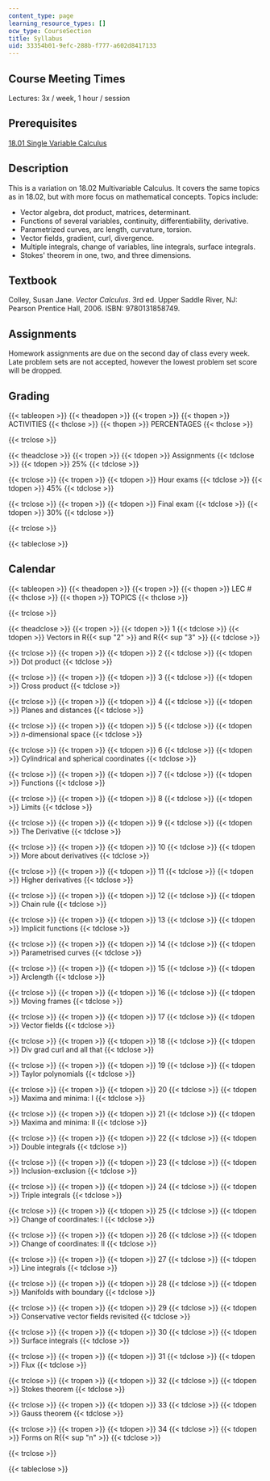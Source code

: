 ```yaml
---
content_type: page
learning_resource_types: []
ocw_type: CourseSection
title: Syllabus
uid: 33354b01-9efc-288b-f777-a602d8417133
---
```


Course Meeting Times
--------------------

Lectures: 3x / week, 1 hour / session

Prerequisites
-------------

[18.01 Single Variable Calculus](/courses/18-01-single-variable-calculus-fall-2006)

Description
-----------

This is a variation on 18.02 Multivariable Calculus. It covers the same topics as in 18.02, but with more focus on mathematical concepts. Topics include:

*   Vector algebra, dot product, matrices, determinant.
*   Functions of several variables, continuity, differentiability, derivative.
*   Parametrized curves, arc length, curvature, torsion.
*   Vector fields, gradient, curl, divergence.
*   Multiple integrals, change of variables, line integrals, surface integrals.
*   Stokes' theorem in one, two, and three dimensions.

Textbook
--------

Colley, Susan Jane. _Vector Calculus_. 3rd ed. Upper Saddle River, NJ: Pearson Prentice Hall, 2006. ISBN: 9780131858749.

Assignments
-----------

Homework assignments are due on the second day of class every week. Late problem sets are not accepted, however the lowest problem set score will be dropped.

Grading
-------

{{< tableopen >}}
{{< theadopen >}}
{{< tropen >}}
{{< thopen >}}
ACTIVITIES
{{< thclose >}}
{{< thopen >}}
PERCENTAGES
{{< thclose >}}

{{< trclose >}}

{{< theadclose >}}
{{< tropen >}}
{{< tdopen >}}
Assignments
{{< tdclose >}}
{{< tdopen >}}
25%
{{< tdclose >}}

{{< trclose >}}
{{< tropen >}}
{{< tdopen >}}
Hour exams
{{< tdclose >}}
{{< tdopen >}}
45%
{{< tdclose >}}

{{< trclose >}}
{{< tropen >}}
{{< tdopen >}}
Final exam
{{< tdclose >}}
{{< tdopen >}}
30%
{{< tdclose >}}

{{< trclose >}}

{{< tableclose >}}

Calendar
--------

{{< tableopen >}}
{{< theadopen >}}
{{< tropen >}}
{{< thopen >}}
LEC #
{{< thclose >}}
{{< thopen >}}
TOPICS
{{< thclose >}}

{{< trclose >}}

{{< theadclose >}}
{{< tropen >}}
{{< tdopen >}}
1
{{< tdclose >}}
{{< tdopen >}}
Vectors in R{{< sup "2" >}} and R{{< sup "3" >}}
{{< tdclose >}}

{{< trclose >}}
{{< tropen >}}
{{< tdopen >}}
2
{{< tdclose >}}
{{< tdopen >}}
Dot product
{{< tdclose >}}

{{< trclose >}}
{{< tropen >}}
{{< tdopen >}}
3
{{< tdclose >}}
{{< tdopen >}}
Cross product
{{< tdclose >}}

{{< trclose >}}
{{< tropen >}}
{{< tdopen >}}
4
{{< tdclose >}}
{{< tdopen >}}
Planes and distances
{{< tdclose >}}

{{< trclose >}}
{{< tropen >}}
{{< tdopen >}}
5
{{< tdclose >}}
{{< tdopen >}}
_n_\-dimensional space
{{< tdclose >}}

{{< trclose >}}
{{< tropen >}}
{{< tdopen >}}
6
{{< tdclose >}}
{{< tdopen >}}
Cylindrical and spherical coordinates
{{< tdclose >}}

{{< trclose >}}
{{< tropen >}}
{{< tdopen >}}
7
{{< tdclose >}}
{{< tdopen >}}
Functions
{{< tdclose >}}

{{< trclose >}}
{{< tropen >}}
{{< tdopen >}}
8
{{< tdclose >}}
{{< tdopen >}}
Limits
{{< tdclose >}}

{{< trclose >}}
{{< tropen >}}
{{< tdopen >}}
9
{{< tdclose >}}
{{< tdopen >}}
The Derivative
{{< tdclose >}}

{{< trclose >}}
{{< tropen >}}
{{< tdopen >}}
10
{{< tdclose >}}
{{< tdopen >}}
More about derivatives
{{< tdclose >}}

{{< trclose >}}
{{< tropen >}}
{{< tdopen >}}
11
{{< tdclose >}}
{{< tdopen >}}
Higher derivatives
{{< tdclose >}}

{{< trclose >}}
{{< tropen >}}
{{< tdopen >}}
12
{{< tdclose >}}
{{< tdopen >}}
Chain rule
{{< tdclose >}}

{{< trclose >}}
{{< tropen >}}
{{< tdopen >}}
13
{{< tdclose >}}
{{< tdopen >}}
Implicit functions
{{< tdclose >}}

{{< trclose >}}
{{< tropen >}}
{{< tdopen >}}
14
{{< tdclose >}}
{{< tdopen >}}
Parametrised curves
{{< tdclose >}}

{{< trclose >}}
{{< tropen >}}
{{< tdopen >}}
15
{{< tdclose >}}
{{< tdopen >}}
Arclength
{{< tdclose >}}

{{< trclose >}}
{{< tropen >}}
{{< tdopen >}}
16
{{< tdclose >}}
{{< tdopen >}}
Moving frames
{{< tdclose >}}

{{< trclose >}}
{{< tropen >}}
{{< tdopen >}}
17
{{< tdclose >}}
{{< tdopen >}}
Vector fields
{{< tdclose >}}

{{< trclose >}}
{{< tropen >}}
{{< tdopen >}}
18
{{< tdclose >}}
{{< tdopen >}}
Div grad curl and all that
{{< tdclose >}}

{{< trclose >}}
{{< tropen >}}
{{< tdopen >}}
19
{{< tdclose >}}
{{< tdopen >}}
Taylor polynomials
{{< tdclose >}}

{{< trclose >}}
{{< tropen >}}
{{< tdopen >}}
20
{{< tdclose >}}
{{< tdopen >}}
Maxima and minima: I
{{< tdclose >}}

{{< trclose >}}
{{< tropen >}}
{{< tdopen >}}
21
{{< tdclose >}}
{{< tdopen >}}
Maxima and minima: II
{{< tdclose >}}

{{< trclose >}}
{{< tropen >}}
{{< tdopen >}}
22
{{< tdclose >}}
{{< tdopen >}}
Double integrals
{{< tdclose >}}

{{< trclose >}}
{{< tropen >}}
{{< tdopen >}}
23
{{< tdclose >}}
{{< tdopen >}}
Inclusion-exclusion
{{< tdclose >}}

{{< trclose >}}
{{< tropen >}}
{{< tdopen >}}
24
{{< tdclose >}}
{{< tdopen >}}
Triple integrals
{{< tdclose >}}

{{< trclose >}}
{{< tropen >}}
{{< tdopen >}}
25
{{< tdclose >}}
{{< tdopen >}}
Change of coordinates: I
{{< tdclose >}}

{{< trclose >}}
{{< tropen >}}
{{< tdopen >}}
26
{{< tdclose >}}
{{< tdopen >}}
Change of coordinates: II
{{< tdclose >}}

{{< trclose >}}
{{< tropen >}}
{{< tdopen >}}
27
{{< tdclose >}}
{{< tdopen >}}
Line integrals
{{< tdclose >}}

{{< trclose >}}
{{< tropen >}}
{{< tdopen >}}
28
{{< tdclose >}}
{{< tdopen >}}
Manifolds with boundary
{{< tdclose >}}

{{< trclose >}}
{{< tropen >}}
{{< tdopen >}}
29
{{< tdclose >}}
{{< tdopen >}}
Conservative vector fields revisited
{{< tdclose >}}

{{< trclose >}}
{{< tropen >}}
{{< tdopen >}}
30
{{< tdclose >}}
{{< tdopen >}}
Surface integrals
{{< tdclose >}}

{{< trclose >}}
{{< tropen >}}
{{< tdopen >}}
31
{{< tdclose >}}
{{< tdopen >}}
Flux
{{< tdclose >}}

{{< trclose >}}
{{< tropen >}}
{{< tdopen >}}
32
{{< tdclose >}}
{{< tdopen >}}
Stokes theorem
{{< tdclose >}}

{{< trclose >}}
{{< tropen >}}
{{< tdopen >}}
33
{{< tdclose >}}
{{< tdopen >}}
Gauss theorem
{{< tdclose >}}

{{< trclose >}}
{{< tropen >}}
{{< tdopen >}}
34
{{< tdclose >}}
{{< tdopen >}}
Forms on R{{< sup "n" >}}
{{< tdclose >}}

{{< trclose >}}

{{< tableclose >}}